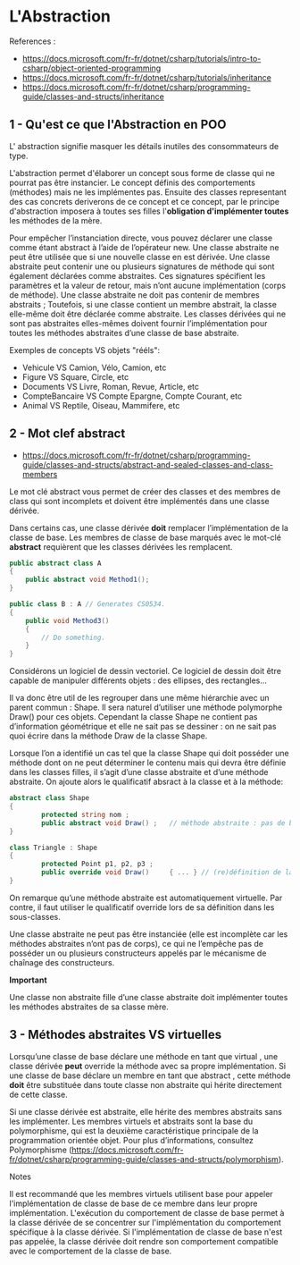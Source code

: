 # L'Abstraction

References : 

- https://docs.microsoft.com/fr-fr/dotnet/csharp/tutorials/intro-to-csharp/object-oriented-programming
- https://docs.microsoft.com/fr-fr/dotnet/csharp/tutorials/inheritance
- https://docs.microsoft.com/fr-fr/dotnet/csharp/programming-guide/classes-and-structs/inheritance

## 1 - Qu'est ce que l'Abstraction en POO

L' abstraction signifie masquer les détails inutiles des consommateurs de type.

L'abstraction permet d'élaborer un concept sous forme de classe qui ne pourrat pas être instancier.
Le concept définis des comportements (méthodes) mais ne les implémentes pas.
Ensuite des classes representant des cas concrets deriverons de ce concept et
ce concept, par le principe d'abstraction imposera à toutes ses filles l'__obligation d'implémenter toutes__ les méthodes de la mère.

Pour empêcher l’instanciation directe, vous pouvez déclarer une classe comme étant abstract à l’aide de l’opérateur new.
Une classe abstraite ne peut être utilisée que si une nouvelle classe en est dérivée. Une classe abstraite peut contenir une ou plusieurs signatures de méthode qui sont également déclarées comme abstraites. Ces signatures spécifient les paramètres et la valeur de retour, mais n’ont aucune implémentation (corps de méthode). Une classe abstraite ne doit pas contenir de membres abstraits ; Toutefois, si une classe contient un membre abstrait, la classe elle-même doit être déclarée comme abstraite. Les classes dérivées qui ne sont pas abstraites elles-mêmes doivent fournir l’implémentation pour toutes les méthodes abstraites d’une classe de base abstraite. 

Exemples de concepts VS objets "rééls":

- Vehicule       VS     Camion, Vélo, Camion, etc
- Figure         VS     Square, Circle, etc
- Documents      VS     Livre, Roman, Revue, Article, etc
- CompteBancaire VS     Compte Epargne, Compte Courant, etc
- Animal         VS     Reptile, Oiseau, Mammifere, etc

## 2 - Mot clef abstract

- https://docs.microsoft.com/fr-fr/dotnet/csharp/programming-guide/classes-and-structs/abstract-and-sealed-classes-and-class-members

Le mot clé abstract vous permet de créer des classes et des membres de class qui sont incomplets et doivent être implémentés dans une classe dérivée.

Dans certains cas, une classe dérivée __doit__ remplacer l’implémentation de la classe de base. 
Les membres de classe de base marqués avec le mot-clé __abstract__ requièrent que les classes dérivées les remplacent. 

```csharp
public abstract class A
{
    public abstract void Method1();
}

public class B : A // Generates CS0534.
{
    public void Method3()
    {
        // Do something.
    }
}
```

Considérons un logiciel de dessin vectoriel. Ce logiciel de dessin doit être capable de manipuler différents objets : des ellipses, des rectangles… 

Il va donc être util de les regrouper dans une même hiérarchie avec un parent commun : Shape. Il sera naturel d’utiliser une méthode polymorphe Draw() pour ces objets. Cependant la classe Shape ne contient pas d’information géométrique et elle ne sait pas se dessiner : on ne sait pas quoi écrire dans la méthode Draw de la classe Shape.

Lorsque l’on a identifié un cas tel que la classe Shape qui doit posséder une méthode dont on ne peut déterminer le contenu mais qui devra être définie dans les classes filles, il s’agit d’une classe abstraite et d’une méthode abstraite. On ajoute alors le qualificatif absract à la classe et à la méthode:

```csharp
abstract class Shape
{
        protected string nom ;
        public abstract void Draw() ;   // méthode abstraite : pas de block {}
}

class Triangle : Shape
{
        protected Point p1, p2, p3 ;
        public override void Draw()     { ... } // (re)définition de la méthode Draw
}
```

On remarque qu’une méthode abstraite est automatiquement virtuelle. Par contre, il faut utiliser le qualificatif override lors de sa définition dans les sous-classes.

Une classe abstraite ne peut pas être instanciée (elle est incomplète car les méthodes abstraites n’ont pas de corps), ce qui ne l’empêche pas de posséder un ou plusieurs constructeurs appelés par le mécanisme de chaînage des constructeurs.

__Important__

Une classe non abstraite fille d’une classe abstraite doit implémenter toutes les méthodes abstraites de sa classe mère.

## 3 - Méthodes abstraites VS virtuelles

Lorsqu’une classe de base déclare une méthode en tant que virtual , une classe dérivée __peut__ override la méthode avec sa propre implémentation. 
Si une classe de base déclare un membre en tant que abstract , cette méthode __doit__ être substituée dans toute classe non abstraite qui hérite directement de cette classe. 

Si une classe dérivée est abstraite, elle hérite des membres abstraits sans les implémenter. 
Les membres virtuels et abstraits sont la base du polymorphisme, qui est la deuxième caractéristique principale de la programmation orientée objet. 
Pour plus d’informations, consultez Polymorphisme (https://docs.microsoft.com/fr-fr/dotnet/csharp/programming-guide/classes-and-structs/polymorphism).

Notes

Il est recommandé que les membres virtuels utilisent base pour appeler l'implémentation de classe de base de ce membre dans leur propre implémentation. L'exécution du comportement de classe de base permet à la classe dérivée de se concentrer sur l'implémentation du comportement spécifique à la classe dérivée. Si l'implémentation de classe de base n'est pas appelée, la classe dérivée doit rendre son comportement compatible avec le comportement de la classe de base.